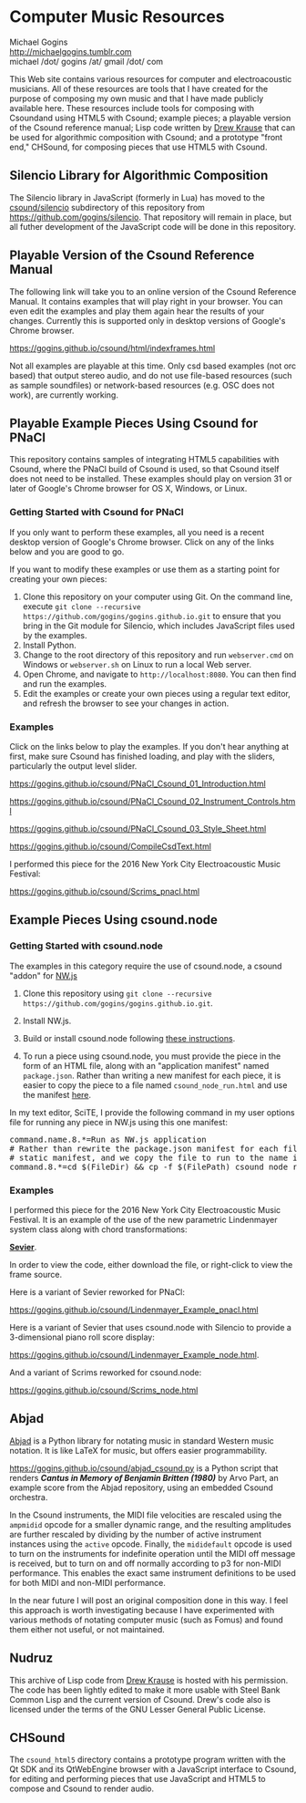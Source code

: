 # Computer Music Resources

Michael Gogins<br>
http://michaelgogins.tumblr.com<br>
michael /dot/ gogins /at/ gmail /dot/ com

This Web site contains various resources for computer and electroacoustic musicians. All of these resources are tools that I have created for the purpose of composing my own music and that I have made publicly available here. These resources include tools for composing with Csoundand using HTML5 with Csound; example pieces; a playable version of the Csound reference manual; Lisp code written by [Drew Krause](http://www.drew-krause.com/) that can be used for algorithmic composition with Csound; and a prototype "front end," CHSound, for composing pieces that use HTML5 with Csound.

## Silencio Library for Algorithmic Composition

The Silencio library in JavaScript (formerly in Lua) has moved to the [csound/silencio](https://github.com/gogins/gogins.github.io/tree/master/csound/silencio) subdirectory of this repository from https://github.com/gogins/silencio. That repository will remain in place, but all futher development of the JavaScript code will be done in this repository.

## Playable Version of the Csound Reference Manual

The following link will take you to an online version of the Csound Reference Manual. It contains examples that will play right in your browser. You can even edit the examples and play them again hear the results of your changes. Currently this is supported only in desktop versions of Google's Chrome browser.

https://gogins.github.io/csound/html/indexframes.html

Not all examples are playable at this time. Only csd based examples (not orc based) that output stereo audio, and do not use file-based resources (such as sample soundfiles) or network-based resources (e.g. OSC does not work), are currently working.

## Playable Example Pieces Using Csound for PNaCl

This repository contains samples of integrating HTML5 capabilities with Csound, where the PNaCl build of Csound is used, so that Csound itself does not need to be installed. These examples should play on version 31 or later of Google's Chrome browser for OS X, Windows, or Linux.

### Getting Started with Csound for PNaCl

If you only want to perform these examples, all you need is a recent desktop version of Google's Chrome browser. Click on any of the links below and you are good to go.

If you want to modify these examples or use them as a starting point for creating your own pieces:

1. Clone this repository on your computer using Git. On the command line, execute `git clone --recursive https://github.com/gogins/gogins.github.io.git` to ensure that you bring in the Git module for Silencio, which includes JavaScript files used by the examples.
2. Install Python.
3. Change to the root directory of this repository and run ```webserver.cmd``` on Windows or ```webserver.sh``` on Linux to run a local Web server.
4. Open Chrome, and navigate to ```http://localhost:8080```. You can then find and run the examples.
5. Edit the examples or create your own pieces using a regular text editor, and refresh the browser to see your changes in action.

### Examples

Click on the links below to play the examples. If you don't hear anything at first, make sure Csound has finished loading, and play with the sliders, particularly the output level slider.

https://gogins.github.io/csound/PNaCl_Csound_01_Introduction.html

https://gogins.github.io/csound/PNaCl_Csound_02_Instrument_Controls.html

https://gogins.github.io/csound/PNaCl_Csound_03_Style_Sheet.html

https://gogins.github.io/csound/CompileCsdText.html

I performed this piece for the 2016 New York City Electroacoustic Music Festival:

https://gogins.github.io/csound/Scrims_pnacl.html

## Example Pieces Using csound.node

### Getting Started with csound.node

The examples in this category require the use of csound.node, a csound "addon" for [NW.js](http://nwjs.io/)

1. Clone this repository using ```git clone --recursive https://github.com/gogins/gogins.github.io.git```.

2. Install NW.js.

3. Build or install csound.node following [these instructions](https://github.com/csound/csound/tree/develop/frontends/nwjs).

4. To run a piece using csound.node, you must provide the piece in the form of an HTML file, along with an "application manifest" named ```package.json```. Rather than writing a new manifest for each piece, it is easier to copy the piece to a file named `csound_node_run.html` and use the manifest [here](https://gogins.github.io/csound/package.json).

In my text editor, SciTE, I provide the following command in my user options file for running any piece in NW.js using this one manifest:

<pre>
command.name.8.*=Run as NW.js application
# Rather than rewrite the package.json manifest for each file to run, we use a
# static manifest, and we copy the file to run to the name in the manifest.
command.8.*=cd $(FileDir) && cp -f $(FilePath) csound_node_run.html && /home/mkg/nwjs-sdk-v0.17.6-linux-x64/nw .
</pre>

### Examples

I performed this piece for the 2016 New York City Electroacoustic Music Festival. It is an example of the use of the new parametric Lindenmayer system class along with chord transformations:

<a href="https://www.dropbox.com/s/nkcubcw3jwe3nqt/Sevier.6.html" type="text/plain"><b>Sevier</b></a>.

In order to view the code, either download the file, or right-click to view the frame source.

Here is a variant of Sevier reworked for PNaCl:

https://gogins.github.io/csound/Lindenmayer_Example_pnacl.html

Here is a variant of Sevier that uses csound.node with Silencio to provide a 3-dimensional piano roll score display:

https://gogins.github.io/csound/Lindenmayer_Example_node.html.

And a variant of Scrims reworked for csound.node:

https://gogins.github.io/csound/Scrims_node.html

## Abjad

<a href="http:/abjadproject.com">Abjad</a> is a Python library for notating music in standard Western music notation.
It is like LaTeX for music, but offers easier programmability.

https://gogins.github.io/csound/abjad_csound.py is a Python script that renders
<i><b>Cantus in Memory of Benjamin Britten (1980)</i></b> by Arvo Part, an example score from the Abjad
repository, using an embedded Csound orchestra.

In the Csound instruments, the MIDI file velocities are rescaled using the `ampmidid` opcode for a smaller dynamic range, and the resulting amplitudes
are further rescaled by dividing by the number of active instrument instances using the `active` opcode. Finally, the
`mididefault` opcode is used to turn on the instruments for indefinite operation until the MIDI off message is received, but
to turn on and off normally according to p3 for non-MIDI performance. This enables the exact same instrument definitions to be
used for both MIDI and non-MIDI performance.

In the near future I will post an original composition done in this way. I feel this approach is worth investigating because I have experimented
with various methods of notating computer music (such as Fomus) and found them either not useful, or not maintained.

## Nudruz

This archive of Lisp code from [Drew Krause](http://www.drew-krause.com/) is hosted with his permission. The code has been lightly edited to make it more usable with Steel Bank Common Lisp and the current version of Csound. Drew's code also is licensed under the terms of the GNU Lesser General Public License.

## CHSound

The ```csound_html5``` directory contains a prototype program written with the Qt SDK and its QtWebEngine browser with a JavaScript interface to Csound, for editing and performing pieces that use JavaScript and HTML5 to compose and Csound to render audio.
